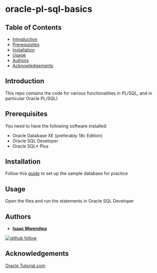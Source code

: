 # oracle-pl-sql-basics

## Table of Contents
* [Introduction](#Introduction)
* [Prerequisites](#Prerequisites)
* [Installation](#Installation)
* [Usage](#Usage)
* [Authors](#Authors)
* [Acknowledgements](#Acknowledgements)

## Introduction
This repo contains the code for various functionalities in PL/SQL, and in particular Oracle PL/SQL)


## Prerequisites
You need to have the following software installed:
* Oracle Database XE (preferably 18c Edition)
* Oracle SQL Developer
* Oracle SQL* Plus

## Installation
Follow this [guide](https://www.oracletutorial.com/getting-started/create-oracle-sample-database-for-practice/) to set up the sample database for practice

## Usage
Open the files and run the statements in Oracle SQL Developer


## Authors

* **[Isaac Mwendwa](https://github.com/IsaacMwendwa)**
    
[![github follow](https://img.shields.io/github/followers/IsaacMwendwa?label=Follow_on_GitHub)](https://github.com/IsaacMwendwa)


## Acknowledgements
[Oracle Tutorial.com](https://www.oracletutorial.com)
